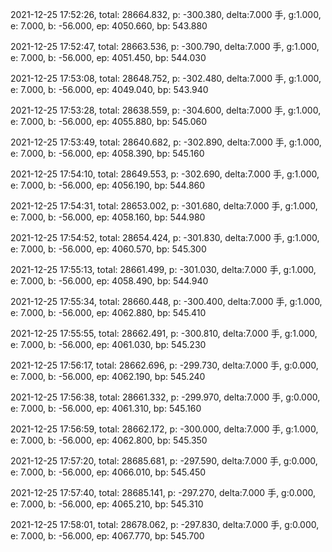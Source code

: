 2021-12-25 17:52:26, total: 28664.832, p: -300.380, delta:7.000 手, g:1.000, e: 7.000, b: -56.000, ep: 4050.660, bp: 543.880

2021-12-25 17:52:47, total: 28663.536, p: -300.790, delta:7.000 手, g:1.000, e: 7.000, b: -56.000, ep: 4051.450, bp: 544.030

2021-12-25 17:53:08, total: 28648.752, p: -302.480, delta:7.000 手, g:1.000, e: 7.000, b: -56.000, ep: 4049.040, bp: 543.940

2021-12-25 17:53:28, total: 28638.559, p: -304.600, delta:7.000 手, g:1.000, e: 7.000, b: -56.000, ep: 4055.880, bp: 545.060

2021-12-25 17:53:49, total: 28640.682, p: -302.890, delta:7.000 手, g:1.000, e: 7.000, b: -56.000, ep: 4058.390, bp: 545.160

2021-12-25 17:54:10, total: 28649.553, p: -302.690, delta:7.000 手, g:1.000, e: 7.000, b: -56.000, ep: 4056.190, bp: 544.860

2021-12-25 17:54:31, total: 28653.002, p: -301.680, delta:7.000 手, g:1.000, e: 7.000, b: -56.000, ep: 4058.160, bp: 544.980

2021-12-25 17:54:52, total: 28654.424, p: -301.830, delta:7.000 手, g:1.000, e: 7.000, b: -56.000, ep: 4060.570, bp: 545.300

2021-12-25 17:55:13, total: 28661.499, p: -301.030, delta:7.000 手, g:1.000, e: 7.000, b: -56.000, ep: 4058.490, bp: 544.940

2021-12-25 17:55:34, total: 28660.448, p: -300.400, delta:7.000 手, g:1.000, e: 7.000, b: -56.000, ep: 4062.880, bp: 545.410

2021-12-25 17:55:55, total: 28662.491, p: -300.810, delta:7.000 手, g:1.000, e: 7.000, b: -56.000, ep: 4061.030, bp: 545.230

2021-12-25 17:56:17, total: 28662.696, p: -299.730, delta:7.000 手, g:0.000, e: 7.000, b: -56.000, ep: 4062.190, bp: 545.240

2021-12-25 17:56:38, total: 28661.332, p: -299.970, delta:7.000 手, g:0.000, e: 7.000, b: -56.000, ep: 4061.310, bp: 545.160

2021-12-25 17:56:59, total: 28662.172, p: -300.000, delta:7.000 手, g:1.000, e: 7.000, b: -56.000, ep: 4062.800, bp: 545.350

2021-12-25 17:57:20, total: 28685.681, p: -297.590, delta:7.000 手, g:0.000, e: 7.000, b: -56.000, ep: 4066.010, bp: 545.450

2021-12-25 17:57:40, total: 28685.141, p: -297.270, delta:7.000 手, g:0.000, e: 7.000, b: -56.000, ep: 4065.210, bp: 545.310

2021-12-25 17:58:01, total: 28678.062, p: -297.830, delta:7.000 手, g:0.000, e: 7.000, b: -56.000, ep: 4067.770, bp: 545.700
